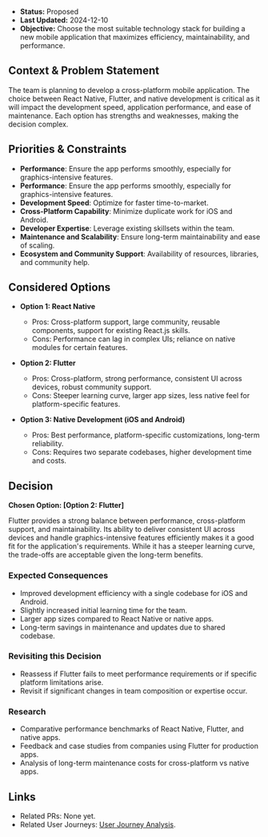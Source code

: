 * **Status:** Proposed  
* **Last Updated:** 2024-12-10
* **Objective:** Choose the most suitable technology stack for building a new mobile application that maximizes efficiency, maintainability, and performance.

## Context & Problem Statement

The team is planning to develop a cross-platform mobile application. The choice between React Native, Flutter, and native development is critical as it will impact the development speed, application performance, and ease of maintenance. Each option has strengths and weaknesses, making the decision complex.

## Priorities & Constraints

* **Performance**: Ensure the app performs smoothly, especially for graphics-intensive features.  
* **Performance**: Ensure the app performs smoothly, especially for graphics-intensive features.  
* **Development Speed**: Optimize for faster time-to-market.  
* **Cross-Platform Capability**: Minimize duplicate work for iOS and Android.  
* **Developer Expertise**: Leverage existing skillsets within the team.  
* **Maintenance and Scalability**: Ensure long-term maintainability and ease of scaling.  
* **Ecosystem and Community Support**: Availability of resources, libraries, and community help.

## Considered Options

* **Option 1: React Native**  
  - Pros: Cross-platform support, large community, reusable components, support for existing React.js skills.  
  - Cons: Performance can lag in complex UIs; reliance on native modules for certain features.  

* **Option 2: Flutter**  
  - Pros: Cross-platform, strong performance, consistent UI across devices, robust community support.  
  - Cons: Steeper learning curve, larger app sizes, less native feel for platform-specific features.  

* **Option 3: Native Development (iOS and Android)**  
  - Pros: Best performance, platform-specific customizations, long-term reliability.  
  - Cons: Requires two separate codebases, higher development time and costs.

## Decision

**Chosen Option: [Option 2: Flutter]**

Flutter provides a strong balance between performance, cross-platform support, and maintainability. Its ability to deliver consistent UI across devices and handle graphics-intensive features efficiently makes it a good fit for the application's requirements. While it has a steeper learning curve, the trade-offs are acceptable given the long-term benefits.

### Expected Consequences

* Improved development efficiency with a single codebase for iOS and Android.  
* Slightly increased initial learning time for the team.  
* Larger app sizes compared to React Native or native apps.  
* Long-term savings in maintenance and updates due to shared codebase.  

### Revisiting this Decision

* Reassess if Flutter fails to meet performance requirements or if specific platform limitations arise.  
* Revisit if significant changes in team composition or expertise occur.  

### Research

* Comparative performance benchmarks of React Native, Flutter, and native apps.  
* Feedback and case studies from companies using Flutter for production apps.  
* Analysis of long-term maintenance costs for cross-platform vs native apps.

## Links

* Related PRs: None yet.  
* Related User Journeys: [User Journey Analysis](2024-01-10-user-journey-analysis.md).
